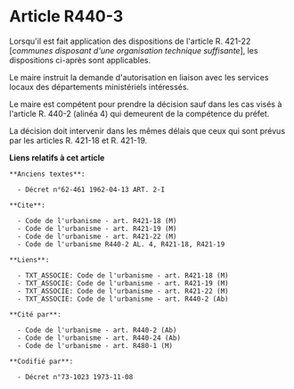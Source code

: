 # Article R440-3

Lorsqu'il est fait application des dispositions de l'article R. 421-22 [*communes disposant d'une organisation technique
suffisante*], les dispositions ci-après sont applicables.

Le maire instruit la demande d'autorisation en liaison avec les services locaux des départements ministériels intéressés.

Le maire est compétent pour prendre la décision sauf dans les cas visés à l'article R. 440-2 (alinéa 4) qui demeurent de la
compétence du préfet.

La décision doit intervenir dans les mêmes délais que ceux qui sont prévus par les articles R. 421-18 et R. 421-19.

**Liens relatifs à cet article**

	**Anciens textes**:

	  - Décret n°62-461 1962-04-13 ART. 2-I

	**Cite**:

	  - Code de l'urbanisme - art. R421-18 (M)
	  - Code de l'urbanisme - art. R421-19 (M)
	  - Code de l'urbanisme - art. R421-22 (M)
	  - Code de l'urbanisme R440-2 AL. 4, R421-18, R421-19

	**Liens**:

	  - TXT_ASSOCIE: Code de l'urbanisme - art. R421-18 (M)
	  - TXT_ASSOCIE: Code de l'urbanisme - art. R421-19 (M)
	  - TXT_ASSOCIE: Code de l'urbanisme - art. R421-22 (M)
	  - TXT_ASSOCIE: Code de l'urbanisme - art. R440-2 (Ab)

	**Cité par**:

	  - Code de l'urbanisme - art. R440-2 (Ab)
	  - Code de l'urbanisme - art. R440-24 (Ab)
	  - Code de l'urbanisme - art. R480-1 (M)

	**Codifié par**:

	  - Décret n°73-1023 1973-11-08
